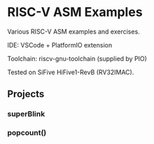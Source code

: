 # RISC-V ASM Examples

Various RISC-V ASM examples and exercises.

IDE: VSCode + PlatformIO extension

Toolchain: riscv-gnu-toolchain (supplied by PIO)

Tested on SiFive HiFive1-RevB (RV32IMAC).

## Projects
### superBlink

### popcount()
